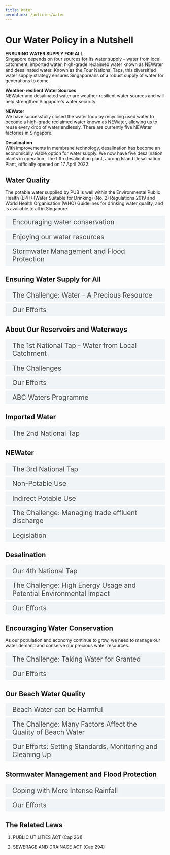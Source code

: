 ```yaml
---
title: Water
permalink: /policies/water
---
```


<style>

input {
	display: none;
}
label {
	display: block;
	padding: 8px 22px;
	margin: 0 0 5px 0;
	cursor: pointor;
	background: #F0F4F6;
	border-radius: 3px;
	color: #484848;
	transition: ease .5s;
	font-size: 1.5em;
}

label:hover {
	background: #4a96b0;
	color: #FFF;
}

.accordion-content {
	/* background: #E2E5F6; */
	padding: 10px 0px 30px 30px;
	/* border: 1px solid #484848; */
	margin: 0 0 1px 0;
	border-radius: 3px;
}

input + label + .accordion-content {
	display: none;
}

input:checked + label + .accordion-content {
	display: none;
}

input:checked + label + .accordion-content {
	display: block;
}

</style>
<!-- End of accordion -->

<div class="container">

<h1><b>Our Water Policy in a Nutshell</b></h1>

<p><strong>ENSURING WATER SUPPLY FOR ALL</strong><br> Singapore depends on four sources for its water supply – water from local catchment, imported water, high-grade reclaimed water known as NEWater and desalinated water. Known as the Four National Taps, this diversified water supply strategy ensures Singaporeans of a robust supply of water for generations to come.</p>

<p><strong>Weather-resilient Water Sources</strong><br> NEWater and desalinated water are weather-resilient water sources and will help strengthen Singapore's water security. </p>
<p><strong>NEWater</strong><br> We have successfully closed the water loop by recycling used water to become a high-grade reclaimed water known as NEWater, allowing us to reuse every drop of water endlessly. There are currently five NEWater factories in Singapore.</p>
<p><strong>Desalination</strong><br> With improvements in membrane technology, desalination has become an economically viable option for water supply. We now have five desalination plants in operation. The fifth desalination plant, Jurong Island Desalination Plant, officially opened on 17 April 2022.</p>

<h2 id="our-main-plans">Water Quality</h2>

<p>The potable water supplied by PUB is well within the Environmental Public Health (EPH) (Water Suitable for Drinking) (No. 2) Regulations 2019 and World Health Organisation (WHO) Guidelines for drinking water quality, and is available to all in Singapore.</p>
<div>
	<input type="checkbox" id="title1"  /><label for="title1">Encouraging water conservation</label>
	<div class="accordion-content">
		<p>On top of securing supply, we seek to reduce both domestic and non-domestic water consumption. </p>
		<p>We actively promote the use of water-efficient household fittings and appliances and continue to work with various non-domestic sectors to manage their water demand and adopt sustainable practices.</p>
	</div>
	<input type="checkbox" id="title2"  /><label for="title2">Enjoying our water resources</label>
	<div class="accordion-content">
		<p>Our water resources also provide recreational spaces where people can be close to water and become stewards of the waterways and waterbodies. </p>
	</div>
	<input type="checkbox" id="title3"  /><label for="title3">Stormwater Management and Flood Protection</label>
	<div class="accordion-content">
		<p>To better mitigate against floods, PUB is enhancing our drainage system and have mandated large developments to implement on-site detention measures (such as detention tanks and rain gardens). Developments must adhere to PUB's requirements such as minimum platform levels and minimum crest levels to minimise flood risk. Community resilience is also key to strengthening our collective response to floods.</p>
	</div>
</div>

<a id="water-conservation"></a>

<h2>Ensuring Water Supply for All</h2>
<div>
	<input type="checkbox" id="title4"  /><label for="title4">The Challenge: Water - A Precious Resource</label>
	<div class="accordion-content">
		<p>Singapore is amongst the most water-stressed countries in the world. This is due to the lack of natural water resources such as large rivers, natural springs or glaciers, as well as limited land to collect and store rainwater.</p>
	</div>
	<input type="checkbox" id="title5"  /><label for="title5">Our Efforts</label>
	<div class="accordion-content">
		<p>Through careful planning and innovation, we have been able to build a robust, diversified and sustainable supply of water over the decades with our Four National Taps: <br>1) water from local catchment,<br>2) imported water, <br> 3) high-grade reclaimed water known as NEWater and <br>4) desalinated water.</p>
		<p>Water demand is expected to almost double by 2065. To meet this growing need, we have to continue planning ahead, innovating and investing in research and development of more efficient water treatment processes to ensure the long-term sustainability of our water resources.</p>
	</div>
</div>

<a id="reservoirs"></a>

<h2>About Our Reservoirs and Waterways</h2>
<div>
	<input type="checkbox" id="title6"  /><label for="title6">The 1st National Tap - Water from Local Catchment</label>
	<div class="accordion-content">
		<p>Rainwater is an important source of water for Singapore and forms one of our Four National Taps.</p>
		<p>In land-scarce Singapore, we have limited land to collect and store rainwater. To make the best use of the rainfall we receive, the water catchment area in Singapore has been progressively expanded over the years.</p>
		<p>Two-thirds of Singapore's land surface serves as water catchment area. Rainwater that falls within the water catchment is collected and channelled via a network of more than 8,000 km of drains and canals, to 17 reservoirs for storage before it is treated for drinking.</p>
	</div>
	<input type="checkbox" id="title7"  /><label for="title7">The Challenges</label>
	<div class="accordion-content">
		<p><em>Difficult to Create New Reservoirs</em></p>
		<p>All major estuaries in Singapore have already been dammed up to create reservoirs. While we still have some untapped streams and rivulets near the coastline, they are too small to dam up as reservoirs.</p>
		<p><em>Rainfall Patterns are Unpredictable</em></p>
		<p>Climate change may result in unpredictable rainfall patterns. We cannot rely solely on rainwater collected by our reservoirs to meet the water needs of our population and economy.</p>
		<p><em>Possible Pollution from Urban Development</em></p>
		<p>It is a challenge to keep the rainwater collected clean, as Singapore’s small size means that much of our urban development is near or within water catchment areas. Many human activities produce pollutants that can be carried via the drainage system into our reservoirs when it rains, affecting reservoir water quality. Urbanisation also makes our waterways and reservoirs more accessible, exposing them to inconsiderate actions such as littering.</p>
		<p>Such pollution makes it more costly to process and supply clean water to our taps.</p>
	</div>
	<input type="checkbox" id="title8"  /><label for="title8">Our Efforts</label>
	<div class="accordion-content">
		<p><em>Keeping Our Water Clean</em></p>
		<p>Our waterways are cleaned regularly. We use float booms and litter traps to prevent litter from entering our reservoirs. </p>
		<p>We have also put in place measures to keep our reservoirs clean. For example, an underground wall was built along the former Lorong Halus landfill, which forms part of the bank of Serangoon Reservoir. The wall prevents water from the landfill from seeping into the reservoir. Instead, this water is collected and treated on-site by passing them through specially selected reed beds and ponds, before it is discharged into the sewerage system.</p>
		<p>Beyond these measures, everyone has a part to play in keeping our waterways clean and free from pollutants.</p>
		<p><em>Seeking Cooperation from Public and Private Sectors</em></p>
		<p>We rely on everyone to help keep our water clean. Individuals have to help keep our drains, rivers and reservoirs clean by not littering. Construction companies have to ensure that soil from worksites does not get washed into our drains, and factories have to ensure that waste chemicals are not discharged into our drains. PUB puts in place regulations for industry players to ensure that waste is properly disposed and substances such as silt and chemicals are not washed into waterways.</p>
	</div>
	<input type="checkbox" id="title9"  /><label for="title9">ABC Waters Programme</label>
	<div class="accordion-content">
		<p>Our waterways and reservoirs have been transformed under PUB's Active, Beautiful, Clean (ABC) Waters Programme into recreational spaces which people can value and enjoy, bringing people closer to water so that they can better appreciate and cherish this precious resource.</p>
		<p>ABC Waters design features are incorporated to create both beautiful and clean waterways for all to enjoy. These include bioretention systems that help to cleanse the rainwater as it flows through our waterways.</p>
		<p>As part of the ABC Waters programme, many of our waterways and reservoirs are now open to a variety of recreational water activities such as canoeing, dragon-boating, kayaking and sailing.</p>
	</div>
</div>

<a id="imported-water"></a>

<h2>Imported Water</h2>
<div>
	<input type="checkbox" id="title10"  /><label for="title10">The 2nd National Tap</label>
	<div class="accordion-content">
		<p>Singapore imports water from Johor under the 1962 Water Agreement between Singapore and the Johor State. This agreement entitles Singapore to draw and use up to 250 million gallons of raw water per day from the Johor River. In return, Singapore is obliged to provide Johor with treated water up to 2% of the water we import. The agreement expires in 2061.</p>
	</div>
</div>
<a id="desalination"></a>

<h2>NEWater</h2>
<div>
	<input type="checkbox" id="title11"  /><label for="title11">The 3rd National Tap</label>
	<div class="accordion-content">
		<p>Introduced in 2002, NEWater is produced through a 3-step treatment process (microfiltration, reverse osmosis, disinfection) using advanced membrane technologies. It has passed through more than 150,000 scientific tests and is well within the World Health Organisation guidelines for Drinking - Water Quality. As a weather-resilient source, NEWater plays an important role in enhancing the resilience of our water supply.</p>
	</div>
	<input type="checkbox" id="title12"  /><label for="title12">Non-Potable Use</label>
	<div class="accordion-content">
		<p>As it is ultra-clean, NEWater is used mainly for industrial and air-con cooling purposes at water fabrication plants, industrial estates, and commercial buildings.</p>
		<p>The biggest users of NEWater are wafer fabrication plants, which require water quality that is even more stringent than water for drinking. NEWater is delivered to industrial customers via a dedicated pipe network.</p>
	</div>
	<input type="checkbox" id="title13"  /><label for="title13">Indirect Potable Use</label>
	<div class="accordion-content">
		<p>During dry periods, NEWater is added to our reservoirs to blend in with raw water. The raw water from the reservoirs is treated at the waterworks before it is supplied to consumers as tap water.</p>
	</div>
	<input type="checkbox" id="title14"  /><label for="title14">The Challenge: Managing trade effluent discharge</label>
	<div class="accordion-content">
		<p>Used water is a precious resource to Singapore as it is used to produce NEWater. The discharge of trade effluent containing prohibited substances or excessively high concentrations of regulated substances will impact the used water treatment operations at Water Reclamation Plants (WRP) and the production of NEWater. PUB monitors these discharges closely.</p>
	</div>
	<input type="checkbox" id="title15"  /><label for="title15">Legislation</label>
	<div class="accordion-content">
		<p>It is important for industries to play their part by complying with the Sewerage and Drainage Act and Sewerage and Drainage (Trade Effluent) Regulations.</p>
	</div>
</div>

<a id="desalination"></a>

<h2>Desalination</h2>
<div>
	<input type="checkbox" id="title16"  /><label for="title16">Our 4th National Tap</label>
	<div class="accordion-content">
		<p>Desalination is the removal of dissolved salt and minerals from seawater to make it potable.</p>
		<p>Advances in membrane technology have made it viable for desalinated water to be one of our Four National Taps. In Singapore, desalination is done through a process called reverse osmosis, which separates water from dissolved salts and minerals. As desalination is not dependent on rainfall, it is a weather-resilient source of water supply.</p>
	</div>
	<input type="checkbox" id="title17"  /><label for="title17">The Challenge: High Energy Usage and Potential Environmental Impact</label>
	<div class="accordion-content">
		<p><em>Desalinated Water is Costly</em></p>
		<p>Although desalinated water is weather-resilient, it remains an energy-intensive source of water.</p>
	</div>
	<input type="checkbox" id="title18"  /><label for="title18">Our Efforts</label>
	<div class="accordion-content">
		<p><em>Technology Provides Solution</em></p>
		<p>We continue to invest in research and development to reduce the energy consumption of desalination to ensure the sustainability of desalinated water. These include technologies such as electrodeionisation and biomimicry with the goal of halving the current energy requirement. </p>
		<p><em>Limiting The Impact On The Marine Environment</em></p>
		<p>We closely monitor the quality of sea water surrounding our desalination plants to make sure there is minimal impact on the marine environment.</p>
	</div>
</div>

<a id="encouraging-water-conservation"></a>

<h2>Encouraging Water Conservation</h2>
<p>As our population and economy continue to grow, we need to manage our water demand and conserve our precious water resources.</p>
<div>
	<input type="checkbox" id="title19"  /><label for="title19">The Challenge: Taking Water for Granted</label>
	<div class="accordion-content">
		<p><em>Increasing Demand and Climate Change</em></p>
		<p>Singapore consumes about 440 million gallons of water per day, and the total water demand is expected to almost double by 2065 as a result of projected increases in industrial activity and population growth. Coupled with the uncertainty of weather patterns in the face of climate change, we must do all we can to ensure the sustainability of our water resources.</p>
		<p><em>Wasteful Habits </em></p>
		<p>In Singapore, we are fortunate to have easy access to clean water. However, this also makes it easy for us to use more water than we really need. When clean water comes at the turn of a tap, it is easy to take water for granted and waste this precious resource without noticing.</p>
		<p><em>Unrepaired Leaks</em></p>
		<p>Water wastage from pipes or water appliances often goes unnoticed. Loose tap fittings, malfunctioning toilet cisterns and leaking water pipes can all lead to a huge waste of water.</p>
		<p>For instance, a typical leak from a kitchen can amount to 10,000 litres per year, which is over 6,600 large bottles.</p>
	</div>
	<input type="checkbox" id="title20"  /><label for="title20">Our Efforts</label>
	<div class="accordion-content">
		<p>Reduction in Water Consumption</p>
		<p>Through our long-term efforts in water conservation, Singapore's household water consumption dropped steadily from 165 litres per capita per day (LPCD) in 2003 to 141 LPCD in 2019.</p>
		<p>Household water consumption increased sharply during the COVID-19 pandemic - 154 LPCD in 2020 and 158 LPCD in 2021. This was a result of people spending more time at home due to safe management measures and work-from-home arrangements, and an increased emphasis on hygiene.</p>
		<p>The household water consumption returned to pre-pandemic levels of 141 LCPD in 2023, following the relaxation of COVID-19 safe management measures and resumption of business activities. We will continue our efforts to encourage water conservation.</p>
		<p><em>Water Conservation Education and Outreach</em></p>
		<p>PUB engages in community outreach efforts to raise awareness. These include the annual water conservation campaign to reinforce the importance of water conservation, and Singapore World Water Day celebration in the month of March to rally the community and drive continued awareness on the importance of water conservation and sustainability, through a variety of community and ground-up events.</p>
		<p><em>Preventing and Detecting Leaks</em></p>
		<p>PUB replaces ageing water mains and pipes over the years to minimise leaks. Regular checks are also conducted on water meter readingfs, and on water mains and pipes using technologies such as leak monitoring sensors and inline pipe inspection tools, to detect leaks.</p>
		<p><em>Pricing Water to Reflect Its True Value</em></p>
		<p>The price of water in Singapore reflects its scarcity value. The use of sound economic principles in pricing water is important to keep demand and supply in balance. Under-pricing water leads to over-consumption. In Singapore, water is priced to recover the full cost of its supply and production, and to reflect the cost of producing the next drop of water, which will be from NEWater and desalination.</p>
		<p><em>Mandating Water Efficiency Requirements</em></p>
		<p>The Mandatory Water Efficiency Labelling Scheme and minimum water efficiency standards for water fittings and appliances help consumers and businesses make more informed choices, and encourage suppliers to introduce more water-efficient fittings and appliances into the market.</p>
		<p>Large water users in the non-domestic sector are required to submit water efficiency management plans to PUB annually. This requirement encourages companies to better understand and manage their water usage, and has allowed PUB to develop water efficiency benchmarks and best practice guidelines using the data collected.</p>
		<p><em>Funding Water Efficient Measures</em></p>
		<p>PUB's Water Efficiency Fund (WEF) co-funds organisations, companies and community groups to implement water saving initiatives such as water recycling projects and the adoption of water efficient equipment. Since 1 July 2023, PUB has raised the funding cap for water recycling projects under the WEF from $1 million to $5 million, as part of its continuing efforts to drive water conservation efforts and promote the sustainable water management practices in the non-domestic sector.</p>
	</div>
</div>

<h2>Our Beach Water Quality</h2>
<div>
	<input type="checkbox" id="title21"  /><label for="title21">Beach Water can be Harmful</label>
	<div class="accordion-content">
		<p>Beach water is vulnerable to contamination from pollutants. During water activities at the beach, we will come into contact with seawater and may ingest it accidentally. Should the water quality be poor or contaminated, this may lead to gastrointestinal and respiratory illness.</p>
	</div>
	<input type="checkbox" id="title22"  /><label for="title22">The Challenge: Many Factors Affect the Quality of Beach Water</label>
	<div class="accordion-content">
		<p>Many sources of pollution to monitor: Minor leakage from older sewers, Sea Animals and Discharges from moored vessels.</p>
		<p><em>Changing Tides Present Different Challenges</em></p>
		<p>While our beaches are cleaned regularly, changing tidal conditions make the task more challenging. During the north-east and south-west monsoons, more floating refuse and debris is washed ashore from the open sea. This requires greater effort in removal.</p>
		<p><em>Beach Goers Must Play Their Part</em></p>
		<p>While beach goers enjoy their time at the beach, they should take care not to leave rubbish behind when they leave, which could contribute to the pollution of beach water.</p>	
	</div>
	<input type="checkbox" id="title23"  /><label for="title23">Our Efforts: Setting Standards, Monitoring and Cleaning Up</label>
	<div class="accordion-content">
		<p>Water samples are collected and tested by NEA weekly at monitored recreational beaches. These tests help ensure that our beach water quality meets our recreational water quality guidelines.</p>
		<p>Singapore's recreational water quality guidelines are adopted from World Health Organisation guidelines for Safe Recreational Waters. The local guidelines were established in 2008 after a careful study of the WHO guidelines, analysis of data gathered over a few years, and consultation and collaboration with other relevant agencies.</p>
		<p>NEA also has regular cleaning regimes for our beaches.</p></p>
		<p>More information on Singapore's water quality guidelines for recreational beaches, as well as updates on the latest beach gradings and advisories can be found [here](https://www.nea.gov.sg/our-services/pollution-control/water-quality/recreational-beaches)</p>
	</div>
</div>

<a id="flash-floods"></a>

<h2>Stormwater Management and Flood Protection</h2>
<div>
	<input type="checkbox" id="title24"  /><label for="title24">Coping with More Intense Rainfall</label>
	<div class="accordion-content">
		<p>As climate change brings about more extreme weather events, we are likely to see more flash floods from intense rain.</p>
		<p>We have an extensive drainage system comprising 8,000km of drains, rivers and canals that channel rainwater to our reservoirs or the sea. Most times, our drains can cope with the rain that we receive. However, intense bouts of rainfall can sometimes exceed the capacity that the drains are designed for, resulting in flash floods. These floods are mostly localised and subside within an hour.</p>
	</div>
	<input type="checkbox" id="title25"  /><label for="title25">Our Efforts</label>
	<div class="accordion-content">
		<p><em>Reviewing Our Drainage System</em></p>
		<p>In light of the challenges posed by growing urbanisation and increasing weather uncertainties, PUB has adopted a system-wide "Source-Pathway-Receptor" approach to introduce flexibility and adaptability to our drainage system.</p>
		<p><em>Strengthening Community Resilience</em></p>
		<p>While we continue with efforts to reduce flood risks through drainage expansions, it may not always be feasible to build our drains to accommodate every extreme rainfall event as this would require massive land take and much higher costs. Everyone has a role to play in ensuring Singapore's flood resilence. Hence, we work closely with building and property owners to ensure that their premises have sufficient flood protection to minimise flood risks and keep public out of harm's way.</p>
		<p><em>Experts Reviewed Drainage Planning Norms and Flood Protection Measures</em></p>
		<p>To improve flood monitoring, PUB has installed an extensive network of water level sensors at major waterways and drains, as well as CCTVs at flood-prone areas and hotspots. With the ability to monitor real-time site conditions, PUB can provide early warning to the public and activate its Quick Response Teams to flooded areas to carry out flood management (such as removing chokage, deploying portable flood barriers) and traffic management.</p>
  		<p>In addition, the public can get timely updates on potential floods through multiple platforms such as the Telegram flood alert channel, "MyENV" mobile application, and social media platforms (e.g. Facebook and X (formerly known as Twitter)), so that safety precautions can be taken.</p>
	</div>
</div>

<h2>The Related Laws</h2>
<ol>
	<li><p>PUBLIC UTILITIES ACT (Cap 261)</p>
	</li>
	<li><p>SEWERAGE AND DRAINAGE ACT (Cap 294)</p>
	</li>
</ol>
